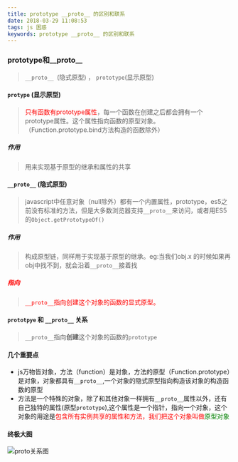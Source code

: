 ```yaml
---
title: prototype __proto__ 的区别和联系
date: 2018-03-29 11:08:53
tags: js 困惑
keywords: prototype __proto__ 的区别和联系
---
```

### prototype和__proto__
> `__proto__ `(隐式原型) ， `prototype`(显示原型)

#### `protype` (显示原型)
> <font color="red">只有函数有prototype属性</font>，每一个函数在创建之后都会拥有一个prototype属性。这个属性指向函数的原型对象。（Function.prototype.bind方法构造的函数除外）

##### 作用
> 用来实现基于原型的继承和属性的共享

#### `__proto__` (隐式原型)
> javascript中任意对象（null除外）都有一个内置属性，prototype，es5之前没有标准的方法，但是大多数浏览器支持`__proto__`来访问，或者用ES5的`Object.getPrototypeOf()`

##### 作用
> 构成原型链，同样用于实现基于原型的继承。eg:当我们obj.x 的时候如果再obj中找不到，就会沿着`__proto__`接着找

##### <font color="red">指向</font>
> <font color="red">`__proto__`指向创建这个对象的函数的显式原型。</font>

#### `prototpye` 和 `__proto__` 关系
> `__proto__`指向**创建**这个对象的函数的`prototype`

#### 几个重要点
* js万物皆对象，方法（function）是对象，方法的原型（Function.prototype）是对象，对象都具有`__proto__`,一个对象的隐式原型指向构造该对象的构造函数的原型
* 方法是一个特殊的对象，除了和其他对象一样拥有`__proto__`属性以外，还有自己独特的属性(原型`prototype`),这个属性是一个指针，指向一个对象，这个对象的用途是<font color="red">包含所有实例共享的属性和方法，我们把这个对象叫做<font color="green">原型对象</font></font>


#### 终极大图
![proto关系图](http://www.zeroyh.cn/images/prototype.jpg)